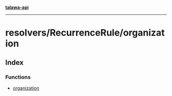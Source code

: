 [**talawa-api**](../../../README.md)

***

# resolvers/RecurrenceRule/organization

## Index

### Functions

- [organization](functions/organization.md)
